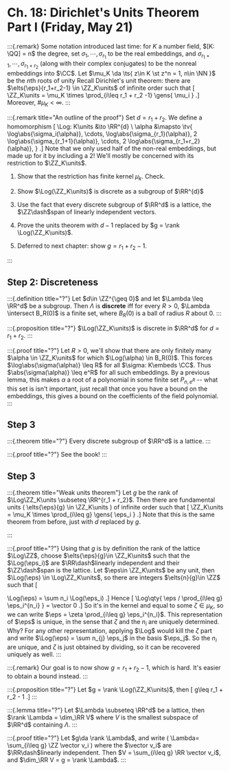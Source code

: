 # Ch. 18: Dirichlet's Units Theorem Part I (Friday, May 21)

:::{.remark}
Some notation introduced last time: for $K$ a number field, $[K: \QQ] = n$ the degree, set $\sigma_{1}, \cdots, \sigma_{r_1}$ to be the real embeddings, and $\sigma_{r_1 + 1}, \cdots, \sigma_{r_1 + r_2}$ (along with their complex conjugates) to be the nonreal embeddings into $\CC$.
Let $\mu_K \da \ts{ z\in K \st z^n = 1, n\in \NN }$ be the $n$th roots of unity
Recall Dirichlet's unit theorem: there are $\elts{\eps}{r_1+r_2-1} \in \ZZ_K\units$ of infinite order such that
\[
\ZZ_K\units = \mu_K \times \prod_{i\leq r_1 + r_2 -1} \gens{ \mu_i } 
.\]
Moreover, $\# \mu_K < \infty$.
:::

:::{.remark title="An outline of the proof"}
Set $d = r_1 + r_2$.
We define a homomorphism
\[
\Log: K\units &\to \RR^{d} \\
\alpha &\mapsto \tv{ 
\log\abs{\sigma_i(\alpha)}, 
\cdots,
\log\abs{\sigma_{r_1}(\alpha)}, 
2 \log\abs{\sigma_{r_1+1}(\alpha)}, 
\cdots,
2 \log\abs{\sigma_{r_1+r_2}(\alpha)}, 
}
.\]
Note that we only used half of the non-real embeddings, but made up for it by including a 2!
We'll mostly be concerned with its restriction to $\ZZ_K\units$.


1. Show that the restriction has finite kernel $\mu_k$. Check.

2. Show $\Log(\ZZ_K\units)$ is discrete as a subgroup of $\RR^{d}$

3. Use the fact that every discrete subgroup of $\RR^d$ is a lattice, the $\ZZ\dash$span of linearly independent vectors.


4. Prove the units theorem with $d-1$ replaced by $g = \rank \Log(\ZZ_K\units)$.

5. Deferred to next chapter: show $g = r_1 + r_2 - 1$.

:::

## Step 2: Discreteness

:::{.definition title="?"}
Let $d\in \ZZ^{\geq 0}$ and let $\Lambda \leq \RR^d$ be a subgroup.
Then $\Lambda$ is **discrete** iff for every $R>0$, $\Lambda \intersect B_R(0)$ is a finite set, where $B_R(0)$ is a ball of radius $R$ about 0.
:::

:::{.proposition title="?"}
$\Log(\ZZ_K\units)$ is discrete in $\RR^d$ for $d=r_1 + r_2$.
:::

:::{.proof title="?"}
Let $R>0$, we'll show that there are only finitely many $\alpha \in \ZZ_K\units$ for which $\Log(\alpha) \in B_R(0)$.
This forces $\log\abs{\sigma(\alpha)} \leq R$ for all $\sigma: K\embeds \CC$.
Thus $\abs{\sigma(\alpha)} \leq e^R$ for all such embeddings.
By a previous lemma, this makes $\alpha$ a root of a polynomial in some finite set $P_{n,e^R}$ -- what this set is isn't important, just recall that once you have a bound on the embeddings, this gives a bound on the coefficients of the field polynomial.
:::

## Step 3

:::{.theorem title="?"}
Every discrete subgroup of $\RR^d$ is a lattice.
:::

:::{.proof title="?"}
See the book!
:::

## Step 3

:::{.theorem title="Weak units theorem"}
Let $g$ be the rank of $\Log\ZZ_K\units \subseteq \RR^{r_1 + r_2}$.
Then there are fundamental units \( \elts{\eps}{g} \in \ZZ_K\units \) of infinite order such that
\[
\ZZ_K\units = \mu_K \times \prod_{i\leq g} \gens{ \eps_i } 
.\]
Note that this is the same theorem from before, just with $d$ replaced by $g$.

:::

:::{.proof title="?"}
Using that $g$ is by definition the rank of the lattice $\Log\ZZ$, choose $\elts{\eps}{g}\in \ZZ_K\units$ such that the $\Log(\eps_i)$ are $\RR\dash$linearly independent and their $\ZZ\dash$span is the lattice.
Let $\eps\in \ZZ_K\units$ be any unit, then $\Log(\eps) \in \Log\ZZ_K\units$, so there are integers $\elts{n}{g}\in \ZZ$ such that 
\[

\Log(\eps) = \sum n_i \Log(\eps_i)
.\]
Hence
\[
\Log\qty{ \eps / \prod_{i\leq g} \eps_i^{n_i} } = \vector 0
.\]
So it's in the kernel and equal to some $\zeta\in \mu_K$, so we can write $\eps = \zeta \prod_{i\leq g} \eps_i^{n_i}$.
This representation of $\eps$ is unique, in the sense that $\zeta$ and the $n_i$ are uniquely determined.
Why?
For any other representation, applying $\Log$ would kill the $\zeta$ part and write $\Log(\eps) = \sum n_{j} \eps_j$ in the basis $\eps_j$.
So the $n_i$ are unique, and $\zeta$ is just obtained by dividing, so it can be recovered uniquely as well.
:::



:::{.remark}
Our goal is to now show $g=r_1 + r_2-1$, which is hard.
It's easier to obtain a bound instead.
:::


:::{.proposition title="?"}
Let $g = \rank \Log(\ZZ_K\units)$, then
\[
g\leq r_1 + r_2 - 1
.\]
:::


:::{.lemma title="?"}
Let $\Lambda \subseteq \RR^d$ be a lattice, then $\rank \Lambda = \dim_\RR V$ where $V$ is the smallest subspace of $\RR^d$ containing $\Lambda$.
:::


:::{.proof title="?"}
Let $g\da \rank \Lambda$, and write \( \Lambda= \sum_{i\leq g} \ZZ \vector v_i \) where the $\vector v_i$ are $\RR\dash$linearly independent. 
Then $V = \sum_{i\leq g} \RR \vector v_i$, and $\dim_\RR V = g = \rank \Lambda$.
:::








